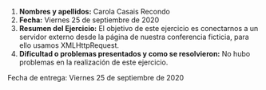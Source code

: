 1. **Nombres y apellidos:** Carola Casais Recondo
2. **Fecha:** Viernes 25 de septiembre de 2020
3. **Resumen del Ejercicio:** El objetivo de este ejercicio es conectarnos a un servidor externo desde la página de nuestra conferencia ficticia, para ello usamos XMLHttpRequest.
4. **Dificultad o problemas presentados y como se resolvieron:** No hubo problemas en la realización de este ejercicio.

Fecha de entrega: Viernes 25 de septiembre de 2020
